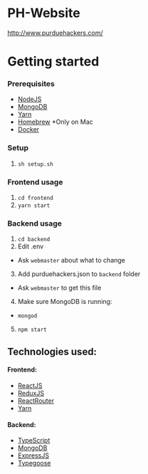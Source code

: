 # PH-Website

http://www.purduehackers.com/

# Getting started

### Prerequisites

*   [NodeJS](https://nodejs.org/en/)
*   [MongoDB](https://docs.mongodb.com/manual/installation/)
*   [Yarn](https://yarnpkg.com/en/docs/install)
*   [Homebrew](https://brew.sh/) \*Only on Mac
*	[Docker](https://www.docker.com/)

### Setup

1.  `sh setup.sh`

### Frontend usage

1.  `cd frontend`
2.  `yarn start`

### Backend usage

1.  `cd backend`
2.  Edit .env

*   Ask `webmaster` about what to change

3.  Add purduehackers.json to `backend` folder

*   Ask `webmaster` to get this file

4.  Make sure MongoDB is running:

*   `mongod`

5.  `npm start`

## Technologies used:

#### Frontend:

*   [ReactJS](https://reactjs.org/)
*   [ReduxJS](https://redux.js.org/)
*   [ReactRouter](https://github.com/ReactTraining/react-router)
*   [Yarn](https://yarnpkg.com/en/docs/install)

#### Backend:

*   [TypeScript](https://www.typescriptlang.org/)
*   [MongoDB](https://docs.mongodb.com/manual/installation/)
*   [ExpressJS](https://expressjs.com/)
*   [Typegoose](https://github.com/szokodiakos/typegoose)

